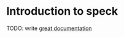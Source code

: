 # Introduction to speck

TODO: write [great documentation](http://jacobian.org/writing/what-to-write/)
